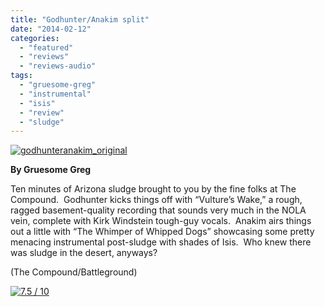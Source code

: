 ```yaml
---
title: "Godhunter/Anakim split"
date: "2014-02-12"
categories: 
  - "featured"
  - "reviews"
  - "reviews-audio"
tags: 
  - "gruesome-greg"
  - "instrumental"
  - "isis"
  - "review"
  - "sludge"
---
```


[![godhunteranakim_original](http://www.hellbound.ca/wp-content/uploads/2014/02/godhunteranakim_original-590x295.jpg)](http://www.hellbound.ca/wp-content/uploads/2014/02/godhunteranakim_original.jpg)

**By Gruesome Greg**

Ten minutes of Arizona sludge brought to you by the fine folks at The Compound.  Godhunter kicks things off with “Vulture’s Wake,” a rough, ragged basement-quality recording that sounds very much in the NOLA vein, complete with Kirk Windstein tough-guy vocals.  Anakim airs things out a little with “The Whimper of Whipped Dogs” showcasing some pretty menacing instrumental post-sludge with shades of Isis.  Who knew there was sludge in the desert, anyways?

(The Compound/Battleground)

[![7.5 / 10](http://www.hellbound.ca/wp-content/uploads/2009/05/review75.png)](http://www.hellbound.ca/wp-content/uploads/2009/05/review75.png)
